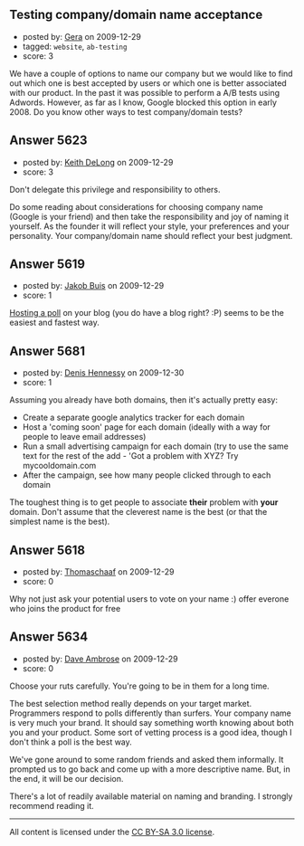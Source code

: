 ## Testing company/domain name acceptance

- posted by: [Gera](https://stackexchange.com/users/-1/1492-gera) on 2009-12-29
- tagged: `website`, `ab-testing`
- score: 3

We have a couple of options to name our company but we would like to find out which one is best accepted by users or which one is better associated with our product.
In the past it was possible to perform a A/B tests using Adwords. However, as far as I know, Google blocked this option in early 2008. 
Do you know other ways to test company/domain tests?



## Answer 5623

- posted by: [Keith DeLong](https://stackexchange.com/users/-1/888-keith-delong) on 2009-12-29
- score: 3

Don't delegate this privilege and responsibility to others.

Do some reading about considerations for choosing company name (Google is your friend) and then take the responsibility and joy of naming it yourself. As the founder it will reflect your style, your preferences and your personality. Your company/domain name should reflect your best judgment.


## Answer 5619

- posted by: [Jakob Buis](https://stackexchange.com/users/-1/2057-jakob-buis) on 2009-12-29
- score: 1

[Hosting a poll](http://www.polldaddy.com) on your blog (you do have a blog right? :P) seems to be the easiest and fastest way.


## Answer 5681

- posted by: [Denis Hennessy](https://stackexchange.com/users/-1/311-denis-hennessy) on 2009-12-30
- score: 1

Assuming you already have both domains, then it's actually pretty easy:

 - Create a separate google analytics tracker for each domain
 - Host a 'coming soon' page for each domain (ideally with a way for people to leave email addresses)
 - Run a small advertising campaign for each domain (try to use the same text for the rest of the add - 'Got a problem with XYZ? Try mycooldomain.com
 - After the campaign, see how many people clicked through to each domain

The toughest thing is to get people to associate **their** problem with **your** domain. Don't assume that the cleverest name is the best (or that the simplest name is the best).


## Answer 5618

- posted by: [Thomaschaaf](https://stackexchange.com/users/-1/205-thomaschaaf) on 2009-12-29
- score: 0

Why not just ask your potential users to vote on your name :) offer everone who joins the product for free


## Answer 5634

- posted by: [Dave Ambrose](https://stackexchange.com/users/-1/1394-dave-ambrose) on 2009-12-29
- score: 0

Choose your ruts carefully. You're going to be in them for a long time. 

The best selection method really depends on your target market. Programmers respond to polls differently than surfers. Your company name is very much your brand. It should say something worth knowing about both you and your product. Some sort of vetting process is a good idea, though I don't think a poll is the best way. 

We've gone around to some random friends and asked them informally. It prompted us to go back and come up with a more descriptive name. But, in the end, it will be our decision.

There's a lot of readily available material on naming and branding. I strongly recommend reading it. 



---

All content is licensed under the [CC BY-SA 3.0 license](https://creativecommons.org/licenses/by-sa/3.0/).
